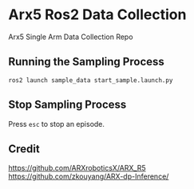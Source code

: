 # Arx5 Ros2 Data Collection
Arx5 Single Arm Data Collection Repo

## Running the Sampling Process
```shell
ros2 launch sample_data start_sample.launch.py
```
## Stop Sampling Process
Press `esc` to stop an episode.

## Credit
https://github.com/ARXroboticsX/ARX_R5
https://github.com/zkouyang/ARX-dp-Inference/
